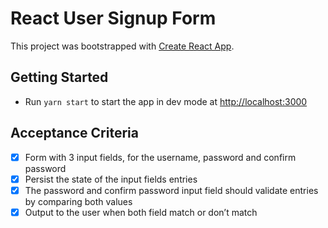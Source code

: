 # React User Signup Form

This project was bootstrapped with [Create React App](https://github.com/facebook/create-react-app).

## Getting Started

- Run `yarn start` to start the app in dev mode at [http://localhost:3000](http://localhost:3000)

## Acceptance Criteria

- [x] Form with 3 input fields, for the username, password and confirm password
- [x] Persist the state of the input fields entries
- [x] The password and confirm password input field should validate entries by comparing both values
- [x] Output to the user when both field match or don’t match
